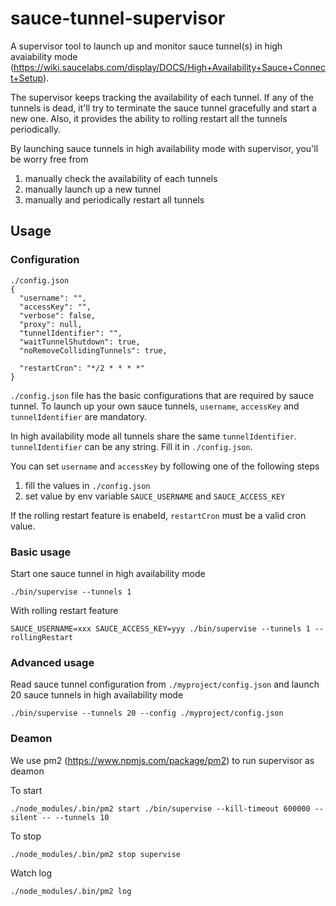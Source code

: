 # sauce-tunnel-supervisor

A supervisor tool to launch up and monitor sauce tunnel(s) in high avaiability mode (https://wiki.saucelabs.com/display/DOCS/High+Availability+Sauce+Connect+Setup).

The supervisor keeps tracking the availability of each tunnel. If any of the tunnels is dead, it'll try to terminate the sauce tunnel gracefully and start a new one. Also, it provides the ability to rolling restart all the tunnels periodically.

By launching sauce tunnels in high availability mode with supervisor, you'll be worry free from

 1. manually check the availability of each tunnels
 2. manually launch up a new tunnel
 3. manually and periodically restart all tunnels

## Usage

### Configuration

```
./config.json
{
  "username": "",
  "accessKey": "",
  "verbose": false,
  "proxy": null,
  "tunnelIdentifier": "",
  "waitTunnelShutdown": true,
  "noRemoveCollidingTunnels": true,

  "restartCron": "*/2 * * * *"
}
```

`./config.json` file has the basic configurations that are required by sauce tunnel. To launch up your own sauce tunnels, `username`, `accessKey` and `tunnelIdentifier` are mandatory. 

In high availability mode all tunnels share the same `tunnelIdentifier`. `tunnelIdentifier` can be any string. Fill it in `./config.json`.

You can set `username` and `accessKey` by following one of the following steps
 
 1. fill the values in `./config.json`
 2. set value by env variable `SAUCE_USERNAME` and `SAUCE_ACCESS_KEY`  


If the rolling restart feature is enabeld, `restartCron` must be a valid cron value.

### Basic usage

Start one sauce tunnel in high availability mode
```
./bin/supervise --tunnels 1
```

With rolling restart feature
```
SAUCE_USERNAME=xxx SAUCE_ACCESS_KEY=yyy ./bin/supervise --tunnels 1 --rollingRestart
```

### Advanced usage

Read sauce tunnel configuration from `./myproject/config.json` and launch 20 sauce tunnels in high availability mode
```
./bin/supervise --tunnels 20 --config ./myproject/config.json
```

### Deamon

We use pm2 (https://www.npmjs.com/package/pm2) to run supervisor as deamon

To start
```
./node_modules/.bin/pm2 start ./bin/supervise --kill-timeout 600000 --silent -- --tunnels 10
```

To stop
```
./node_modules/.bin/pm2 stop supervise
```

Watch log
```
./node_modules/.bin/pm2 log
```